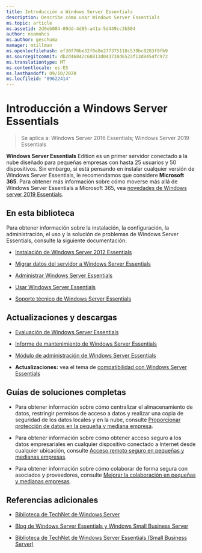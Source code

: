 ```yaml
---
title: Introducción a Windows Server Essentials
description: Describe cómo usar Windows Server Essentials
ms.topic: article
ms.assetid: 2d0eb084-09dd-4d85-a41a-5d449cc3b504
author: nnamuhcs
ms.author: geschuma
manager: mtillman
ms.openlocfilehash: ef30f70be32f0e8e277375118c539bc8283f9fb9
ms.sourcegitcommit: db2d46842c68813d043738d6523f13d8454fc972
ms.translationtype: MT
ms.contentlocale: es-ES
ms.lasthandoff: 09/10/2020
ms.locfileid: "89622414"
---
```

# <a name="get-started-with-windows-server-essentials"></a>Introducción a Windows Server Essentials

>Se aplica a: Windows Server 2016 Essentials; Windows Server 2019 Essentials

**Windows Server Essentials** Edition es un primer servidor conectado a la nube diseñado para pequeñas empresas con hasta 25 usuarios y 50 dispositivos. Sin embargo, si está pensando en instalar cualquier versión de Windows Server Essentials, le recomendamos que considere **Microsoft 365**. Para obtener más información sobre cómo moverse más allá de Windows Server Essentials a Microsoft 365, vea [novedades de Windows server 2019 Essentials](what-s-new-19.md).

## <a name="in-this-library"></a>En esta biblioteca
 Para obtener información sobre la instalación, la configuración, la administración, el uso y la solución de problemas de Windows Server Essentials, consulte la siguiente documentación:


-   [Instalación de Windows Server 2012 Essentials](../install/Install-Windows-Server-Essentials.md)

-   [Migrar datos del servidor a Windows Server Essentials](../migrate/Migrate-Server-Data-to-Windows-Server-Essentials.md)

-   [Administrar Windows Server Essentials](../manage/Manage-Windows-Server-Essentials.md)

-   [Usar Windows Server Essentials](../use/Use-Windows-Server-Essentials.md)

-   [Soporte técnico de Windows Server Essentials](../support/Support-Windows-Server-Essentials.md)

## <a name="updates-and-downloads"></a>Actualizaciones y descargas

-   [Evaluación de Windows Server Essentials](https://technet.microsoft.com/evalcenter/dn205288.aspx?wt.mc_id=TEC_144_1_7)

-   [Informe de mantenimiento de Windows Server Essentials](https://www.microsoft.com/download/details.aspx?id=35565)

-   [Módulo de administración de Windows Server Essentials](https://www.microsoft.com/download/details.aspx?id=35560)


-   **Actualizaciones:** vea el tema de [compatibilidad con Windows Server Essentials](../support/Support-Windows-Server-Essentials.md)

## <a name="end-to-end-solution-guides"></a>Guías de soluciones completas

-    Para obtener información sobre cómo centralizar el almacenamiento de datos, restringir permisos de acceso a datos y realizar una copia de seguridad de los datos locales y en la nube, consulte [Proporcionar protección de datos en la pequeña y mediana empresa](/previous-versions/orphan-topics/ws.11/dn582043(v=ws.11)).

-    Para obtener información sobre cómo obtener acceso seguro a los datos empresariales en cualquier dispositivo conectado a Internet desde cualquier ubicación, consulte [Acceso remoto seguro en pequeñas y medianas empresas](/previous-versions/windows/it-pro/solutions-guidance/dn629457(v=ws.11)).

-    Para obtener información sobre cómo colaborar de forma segura con asociados y proveedores, consulte [Mejorar la colaboración en pequeñas y medianas empresas](/previous-versions/windows/it-pro/solutions-guidance/dn747893(v=ws.11)).

## <a name="additional-references"></a>Referencias adicionales

-   [Biblioteca de TechNet de Windows Server](/windows-server/windows-server-versions)

-   [Blog de Windows Server Essentials y Windows Small Business Server](/archive/blogs/sbs/)

-   [Biblioteca de TechNet de Windows Server Essentials (Small Business Server)](/previous-versions/windows/it-pro/windows-server-essentials-sbs/cc514417(v=msdn.10))